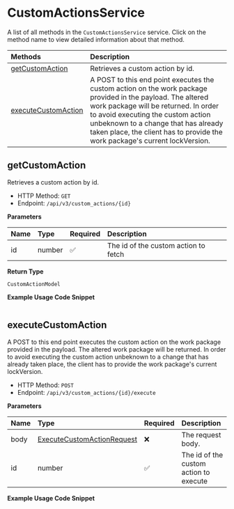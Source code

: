 # CustomActionsService

A list of all methods in the `CustomActionsService` service. Click on the method name to view detailed information about that method.

| Methods                                     | Description                                                                                                                                                                                                                                                                                                     |
| :------------------------------------------ | :-------------------------------------------------------------------------------------------------------------------------------------------------------------------------------------------------------------------------------------------------------------------------------------------------------------- |
| [getCustomAction](#getcustomaction)         | Retrieves a custom action by id.                                                                                                                                                                                                                                                                                |
| [executeCustomAction](#executecustomaction) | A POST to this end point executes the custom action on the work package provided in the payload. The altered work package will be returned. In order to avoid executing the custom action unbeknown to a change that has already taken place, the client has to provide the work package's current lockVersion. |

## getCustomAction

Retrieves a custom action by id.

- HTTP Method: `GET`
- Endpoint: `/api/v3/custom_actions/{id}`

**Parameters**

| Name | Type   | Required | Description                          |
| :--- | :----- | :------- | :----------------------------------- |
| id   | number | ✅       | The id of the custom action to fetch |

**Return Type**

`CustomActionModel`

**Example Usage Code Snippet**

```mcp

```

## executeCustomAction

A POST to this end point executes the custom action on the work package provided in the payload. The altered work package will be returned. In order to avoid executing the custom action unbeknown to a change that has already taken place, the client has to provide the work package's current lockVersion.

- HTTP Method: `POST`
- Endpoint: `/api/v3/custom_actions/{id}/execute`

**Parameters**

| Name | Type                                                                  | Required | Description                            |
| :--- | :-------------------------------------------------------------------- | :------- | :------------------------------------- |
| body | [ExecuteCustomActionRequest](../models/ExecuteCustomActionRequest.md) | ❌       | The request body.                      |
| id   | number                                                                | ✅       | The id of the custom action to execute |

**Example Usage Code Snippet**

```mcp

```

<!-- This file was generated by liblab | https://liblab.com/ -->
